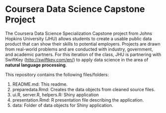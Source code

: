 # Coursera Data Science Capstone Project

The Coursera Data Science Specialization Capstone project from Johns Hopkins University (JHU) allows 
students to create a usable public data product that can show their skills to potential 
employers. Projects are drawn from real-world problems and are conducted with industry, government, 
and academic partners. For this iteration of the class, JHU is partnering with SwiftKey 
(http://swiftkey.com/en/) to apply data science in the area of **natural language processing**.

This repository contains the following files/folders:

1. README.md: This readme.
2. preparedata.Rmd: Creates the data objects from cleaned source files.
3. ui.R, server.R, helpers.R: Shiny application
4. presentation.Rmd: R presentation file describing the application.
5. data: Folder of data objects for Shiny application.

